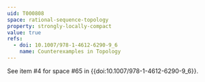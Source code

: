 ```yaml
---
uid: T000808
space: rational-sequence-topology
property: strongly-locally-compact
value: true
refs:
  - doi: 10.1007/978-1-4612-6290-9_6
    name: Counterexamples in Topology
---
```

See item #4 for space #65 in {{doi:10.1007/978-1-4612-6290-9_6}}.

